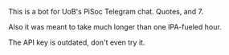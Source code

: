 This is a bot for UoB's PiSoc Telegram chat. Quotes, and 7. 

Also it was meant to take much longer than one IPA-fueled hour.

The API key is outdated, don't even try it.

